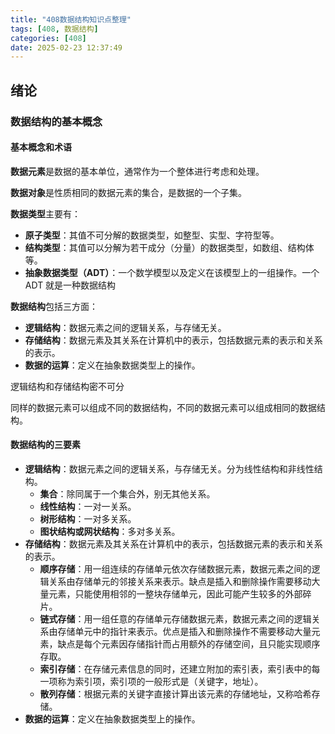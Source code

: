 ```yaml
---
title: "408数据结构知识点整理"
tags: [408, 数据结构]
categories: [408]
date: 2025-02-23 12:37:49
---
```


## 绪论

### 数据结构的基本概念

#### 基本概念和术语

**数据元素**是数据的基本单位，通常作为一个整体进行考虑和处理。

**数据对象**是性质相同的数据元素的集合，是数据的一个子集。

**数据类型**主要有：

- **原子类型**：其值不可分解的数据类型，如整型、实型、字符型等。
- **结构类型**：其值可以分解为若干成分（分量）的数据类型，如数组、结构体等。
- **抽象数据类型（ADT）**：一个数学模型以及定义在该模型上的一组操作。一个 ADT 就是一种数据结构

**数据结构**包括三方面：

- **逻辑结构**：数据元素之间的逻辑关系，与存储无关。
- **存储结构**：数据元素及其关系在计算机中的表示，包括数据元素的表示和关系的表示。
- **数据的运算**：定义在抽象数据类型上的操作。

逻辑结构和存储结构密不可分

同样的数据元素可以组成不同的数据结构，不同的数据元素可以组成相同的数据结构。

#### 数据结构的三要素

- **逻辑结构**：数据元素之间的逻辑关系，与存储无关。分为线性结构和非线性结构。
  - **集合**：除同属于一个集合外，别无其他关系。
  - **线性结构**：一对一关系。
  - **树形结构**：一对多关系。
  - **图状结构或网状结构**：多对多关系。
- **存储结构**：数据元素及其关系在计算机中的表示，包括数据元素的表示和关系的表示。
  - **顺序存储**：用一组连续的存储单元依次存储数据元素，数据元素之间的逻辑关系由存储单元的邻接关系来表示。缺点是插入和删除操作需要移动大量元素，只能使用相邻的一整块存储单元，因此可能产生较多的外部碎片。
  - **链式存储**：用一组任意的存储单元存储数据元素，数据元素之间的逻辑关系由存储单元中的指针来表示。优点是插入和删除操作不需要移动大量元素，缺点是每个元素因存储指针而占用额外的存储空间，且只能实现顺序存取。
  - **索引存储**：在存储元素信息的同时，还建立附加的索引表，索引表中的每一项称为索引项，索引项的一般形式是（关键字，地址）。
  - **散列存储**：根据元素的关键字直接计算出该元素的存储地址，又称哈希存储。
- **数据的运算**：定义在抽象数据类型上的操作。
